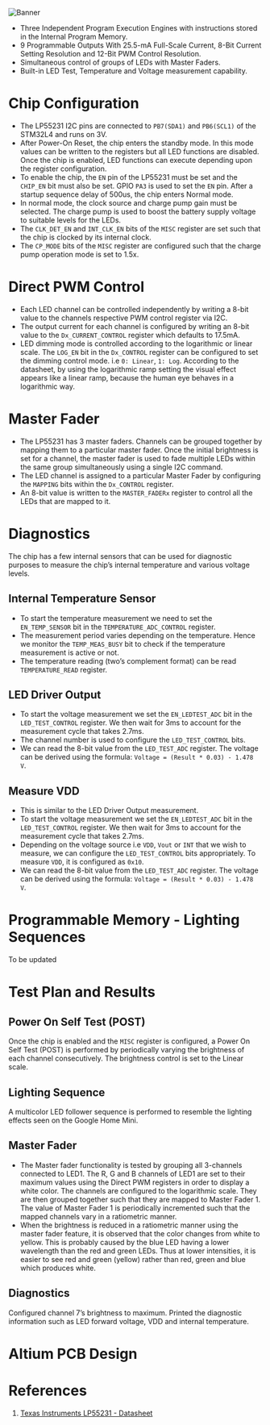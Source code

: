 
![Banner](https://github.com/jonathanrjpereira/LP55231-Programmable-9-LED-Driver/blob/main/img/Banner-01.svg)

 - Three Independent Program Execution Engines with instructions stored in the Internal Program Memory.
 - 9 Programmable Outputs With 25.5-mA Full-Scale Current, 8-Bit Current Setting Resolution and 12-Bit PWM Control Resolution.
 - Simultaneous control of groups of LEDs with Master Faders.
 - Built-in LED Test, Temperature and Voltage measurement capability.

# Chip Configuration
- The LP55231 I2C pins are connected to `PB7(SDA1)` and `PB6(SCL1)` of the STM32L4 and runs on 3V.
- After Power-On Reset, the chip enters the standby mode. In this mode values can be written to the registers but all LED functions are disabled. Once the chip is enabled, LED functions can execute depending upon the register configuration.
- To enable the chip, the `EN` pin of the LP55231 must be set and the `CHIP_EN` bit must also be set. GPIO `PA3` is used to set the `EN` pin. After a startup sequence delay of 500us, the chip enters Normal mode.
- In normal mode, the clock source and charge pump gain must be selected. The charge pump is used to boost the battery supply voltage to suitable levels for the LEDs.
- The `CLK_DET_EN` and `INT_CLK_EN` bits of the `MISC` register are set such that the chip is clocked by its internal clock.
- The `CP_MODE` bits of the `MISC` register are configured such that the charge pump operation mode is set to 1.5x.


# Direct PWM Control
- Each LED channel can be controlled independently by writing a 8-bit value to the channels respective PWM control register via I2C. 
- The output current for each channel is configured by writing an 8-bit value to the `Dx_CURRENT_CONTROL` register which defaults to 17.5mA.
- LED dimming mode is controlled according to the logarithmic or linear scale. The `LOG_EN` bit in the `Dx_CONTROL` register can be configured to set the dimming control mode. i.e `0: Linear`, `1: Log`. According to the datasheet, by using the logarithmic ramp setting the visual effect appears like a linear ramp, because the human eye behaves in a logarithmic way.

# Master Fader
- The LP55231 has 3 master faders. Channels can be grouped together by mapping them to a particular master fader. Once the initial brightness is set for a channel, the master fader is used to fade multiple LEDs within the same group simultaneously using a single I2C command.
- The LED channel is assigned to a particular Master Fader by configuring the `MAPPING` bits within the `Dx_CONTROL` register.
- An 8-bit value is written to the `MASTER_FADERx` register to control all the LEDs that are mapped to it.

# Diagnostics
The chip has a few internal sensors that can be used for diagnostic purposes to measure the chip’s internal temperature and various voltage levels.
## Internal Temperature Sensor
- To start the temperature measurement we need to set the `EN_TEMP_SENSOR` bit in the `TEMPERATURE_ADC_CONTROL` register.
- The measurement period varies depending on the temperature. Hence we monitor the `TEMP_MEAS_BUSY` bit to check if the temperature measurement is active or not.
- The temperature reading (two’s complement format) can be read `TEMPERATURE_READ` register.

## LED Driver Output
- To start the voltage measurement we set the `EN_LEDTEST_ADC` bit in the `LED_TEST_CONTROL` register. We then wait for 3ms to account for the measurement cycle that takes 2.7ms.
- The channel number is used to configure the `LED_TEST_CONTROL` bits.
- We can read the 8-bit value from the `LED_TEST_ADC` register. The voltage can be derived using the formula:
 `Voltage = (Result * 0.03) - 1.478 V`.
 
## Measure VDD 
- This is similar to the LED Driver Output measurement.
- To start the voltage measurement we set the `EN_LEDTEST_ADC` bit in the `LED_TEST_CONTROL` register. We then wait for 3ms to account for the measurement cycle that takes 2.7ms.
- Depending on the voltage source i.e `VDD`, `Vout` or `INT` that we wish to measure, we can configure the `LED_TEST_CONTROL` bits appropriately. To measure `VDD`, it is configured as `0x10`.
- We can read the 8-bit value from the `LED_TEST_ADC` register. The voltage can be derived using the formula: `Voltage = (Result * 0.03) - 1.478 V`.

# Programmable Memory - Lighting Sequences
To be updated

# Test Plan and Results
## Power On Self Test (POST)
Once the chip is enabled and the `MISC` register is configured, a Power On Self Test (POST) is performed by periodically varying the brightness of each channel consecutively. The brightness control is set to the Linear scale.

## Lighting Sequence 
A multicolor LED follower sequence is performed to resemble the lighting effects seen on the Google Home Mini.

## Master Fader 
- The Master fader functionality is tested by grouping all 3-channels connected to LED1. The R, G and B channels of LED1 are set to their maximum values using the Direct PWM registers in order to display a white color. The channels are configured to the logarithmic scale. They are then grouped together such that they are mapped to Master Fader 1. The value of Master Fader 1 is periodically incremented such that the mapped channels vary in a ratiometric manner.
- When the brightness is reduced in a ratiometric manner using the master fader feature, it is observed that the color changes from white to yellow. This is probably caused by the blue LED having a lower wavelength than the red and green LEDs. Thus at lower intensities, it is easier to see red and green (yellow) rather than red, green and blue which produces white.

## Diagnostics
Configured channel 7’s brightness to maximum. Printed the diagnostic information such as LED forward voltage, VDD and internal temperature.

# Altium PCB Design

# References
1. [Texas Instruments LP55231 - Datasheet](https://www.ti.com/lit/ds/symlink/lp55231.pdf?ts=1607053477451&ref_url=https%253A%252F%252Fwww.google.com%252F)

[1]: https://www.ti.com/lit/ds/symlink/lp55231.pdf?ts=1607053477451&ref_url=https%253A%252F%252Fwww.google.com%252F "Texas Instruments LP55231 - Datasheet."
